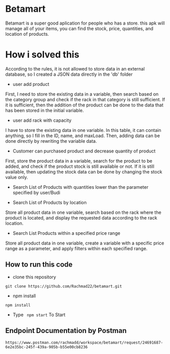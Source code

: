 # Betamart

Betamart is a super good aplication for people who has a store. this apk will manage all of your items, you can find the stock, price, quantities, and location of products.

# How i solved this
According to the rules, it is not allowed to store data in an external database, so I created a JSON data directly in the 'db' folder

- user add product

First, I need to store the existing data in a variable, then search based on the category group and check if the rack in that category is still sufficient. If it is sufficient, then the addition of the product can be done to the data that has been stored in the initial variable.

- user add rack with capacity

I have to store the existing data in one variable. In this table, it can contain anything, so I fill in the ID, name, and maxLoad. Then, adding data can be done directly by rewriting the variable data.

- Customer can purchased product and decrease quantity of product

First, store the product data in a variable, search for the product to be added, and check if the product stock is still available or not. If it is still available, then updating the stock data can be done by changing the stock value only.

- Search List of Products with quantities lower than the parameter specified by user/Budi



- Search List of Products by location

Store all product data in one variable, search based on the rack where the product is located, and display the requested data according to the rack location.

- Search List Products within a specified price range

Store all product data in one variable, create a variable with a specific price range as a parameter, and apply filters within each specified range.



## How to run this code

- clone this repository
```
git clone https://github.com/Rachmad22/betamart.git
```
- npm install
```
npm install
```
- Type ` npm start` To Start


## Endpoint Documentation by Postman
```
https://www.postman.com/rachmadd/workspace/betamart/request/24691687-6e2e35bc-245f-439a-905b-b55e00cb8236
```